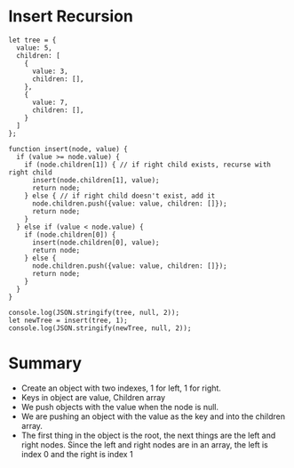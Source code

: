 # Insert Recursion
```
let tree = {
  value: 5,
  children: [
    {
      value: 3,
      children: [],
    },
    {
      value: 7,
      children: [],
    }
  ]
};

function insert(node, value) {
  if (value >= node.value) {
    if (node.children[1]) { // if right child exists, recurse with right child
      insert(node.children[1], value);
      return node;
    } else { // if right child doesn't exist, add it
      node.children.push({value: value, children: []});
      return node;
    }
  } else if (value < node.value) {
    if (node.children[0]) {
      insert(node.children[0], value);
      return node;
    } else {
      node.children.push({value: value, children: []});
      return node;
    }
  }
}

console.log(JSON.stringify(tree, null, 2));
let newTree = insert(tree, 1);
console.log(JSON.stringify(newTree, null, 2));
```

# Summary 
- Create an object with two indexes, 1 for left, 1 for right.
- Keys in object are value, Children array
- We push objects with the value when the node is null.
- We are pushing an object with the value as the key and into the children array.
- The first thing in the object is the root, the next things are the left and right nodes. Since the left and right nodes are in an array, the left is index 0 and the right is index 1